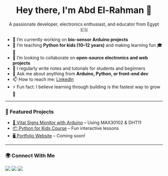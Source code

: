 <h1 align="center">Hey there, I'm Abd El-Rahman 👋</h1>
<p align="center">
  A passionate developer, electronics enthusiast, and educator from Egypt 🇪🇬
</p>

- 🔭 I’m currently working on **bio-sensor Arduino projects**
- 🌱 I’m teaching **Python for kids (10–12 years)** and making learning fun 🎓🐍
- 👯 I’m looking to collaborate on **open-source electronics and web projects**
- 📝 I regularly write notes and tutorials for students and beginners
- 💬 Ask me about anything from **Arduino, Python, or front-end dev**
- 📫 How to reach me: [LinkedIn](https://www.linkedin.com/in/abdelrahman-adel-webdev/)
- ⚡ Fun fact: I believe learning through building is the fastest way to grow 🚀

---

### 📌 Featured Projects
- [🔬 Vital Signs Monitor with Arduino](#) – Using MAX30102 & DHT11
- [📦 Python for Kids Course](#) – Fun interactive lessons
- [🖥️ Portfolio Website](#https://abdo-ad3l.github.io/My-Portfolio/) – Coming soon!

---

### 🌍 Connect With Me
<p align="left">
<a href="https://www.linkedin.com/in/abdelrahman-adel-webdev/"><img src="https://img.shields.io/badge/LinkedIn-blue?style=flat&logo=linkedin" /></a>
<a href="https://github.com/Abdo-Ad3l"><img src="https://img.shields.io/badge/GitHub-181717?style=flat&logo=github" /></a>
<a href="mailto:youremail@example.com"><img src="https://img.shields.io/badge/Email-D14836?style=flat&logo=gmail&logoColor=white" /></a>
</p>
